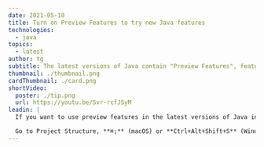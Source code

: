 ```yaml
---
date: 2021-05-10
title: Turn on Preview Features to try new Java features
technologies:
  - java
topics:
  - latest
author: tg
subtitle: The latest versions of Java contain "Preview Features", features that are fully functional but require developer feedback. Try them out in IntelliJ IDEA.
thumbnail: ./thumbnail.png
cardThumbnail: ./card.png
shortVideo:
  poster: ./tip.png
  url: https://youtu.be/Svr-rcfJSyM
leadin: |
  If you want to use preview features in the latest versions of Java in IntelliJ IDEA, you need to set the language level to "Preview".

  Go to Project Structure, **⌘;** (macOS) or **Ctrl+Alt+Shift+S** (Windows/Linux), make sure you have the correct JDK selected, and pick the "Preview" option from the Language Level dropdown.
---
```


